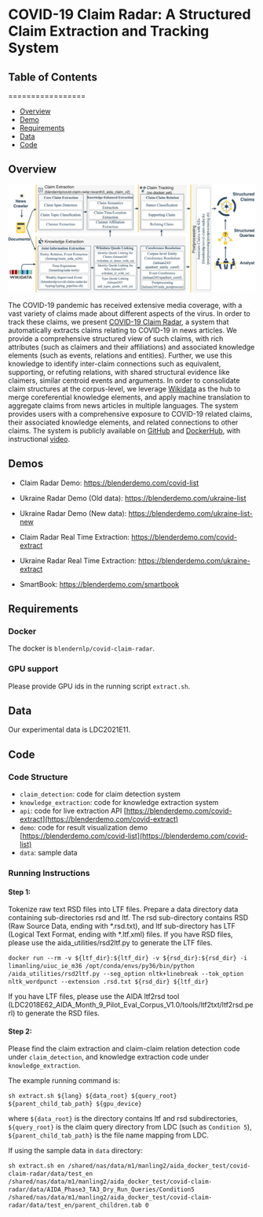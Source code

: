 # COVID-19 Claim Radar: A Structured Claim Extraction and Tracking System

## Table of Contents
=================
  * [Overview](#overview)
  * [Demo](#demos)
  * [Requirements](#requirements)
  * [Data](#data)
  * [Code](#code)

## Overview

<p align="center">
  <img src="overview.png" alt="Photo" style="width="100%;"/>
</p>

The COVID-19 pandemic has received extensive media coverage, with a vast variety of claims made about different aspects of the virus. In order to track these claims,  we present [COVID-19 Claim Radar](https://blenderdemo.com/covid-list), a system that automatically extracts claims relating to COVID-19 in news articles.
We provide a comprehensive structured view of such claims, with rich attributes (such as claimers and their affiliations) and associated knowledge elements (such as events, relations and entities). 
Further, we use this knowledge to identify inter-claim connections such as equivalent, supporting, or refuting relations, with shared structural evidence like  claimers, similar centroid events and arguments. 
In order to consolidate claim structures at the corpus-level, we leverage [Wikidata](https://www.wikidata.org) as the hub to merge coreferential knowledge elements, and apply machine translation to aggregate claims from news articles in multiple languages. The system provides users with a comprehensive exposure to COVID-19 related claims, their associated knowledge elements, and related connections to other claims. 
The system is publicly available on [GitHub](https://github.com/uiucnlp/covid-claim-radar) and [DockerHub](https://hub.docker.com/repository/docker/blendernlp/covid-claim-radar), with instructional [video](http://blender.cs.illinois.edu/aida/covid_claim_radar.mp4).

## Demos

- Claim Radar Demo: https://blenderdemo.com/covid-list
- Ukraine Radar Demo (Old data): https://blenderdemo.com/ukraine-list
- Ukraine Radar Demo (New data): https://blenderdemo.com/ukraine-list-new

- Claim Radar Real Time Extraction: https://blenderdemo.com/covid-extract
- Ukraine Radar Real Time Extraction: https://blenderdemo.com/ukraine-extract

- SmartBook: https://blenderdemo.com/smartbook


## Requirements

### Docker
The docker is `blendernlp/covid-claim-radar`. 

### GPU support
Please provide GPU ids in the running script `extract.sh`.

## Data

Our experimental data is LDC2021E11. 

## Code

### Code Structure

- `claim_detection`: code for claim detection system
- `knowledge_extraction`: code for knowledge extraction system
- `api`: code for live extraction API [https://blenderdemo.com/covid-extract](https://blenderdemo.com/covid-extract)
- `demo`: code for result visualization demo [https://blenderdemo.com/covid-list](https://blenderdemo.com/covid-list)
- `data`: sample data

### Running Instructions

#### Step 1:
Tokenize raw text RSD files into LTF files. 
Prepare a data directory data containing sub-directories rsd and ltf. The rsd sub-directory contains RSD (Raw Source Data, ending with *.rsd.txt), and ltf sub-directory has LTF (Logical Text Format, ending with *.ltf.xml) files.
If you have RSD files, please use the aida_utilities/rsd2ltf.py to generate the LTF files.
```
docker run --rm -v ${ltf_dir}:${ltf_dir} -v ${rsd_dir}:${rsd_dir} -i limanling/uiuc_ie_m36 /opt/conda/envs/py36/bin/python /aida_utilities/rsd2ltf.py --seg_option nltk+linebreak --tok_option nltk_wordpunct --extension .rsd.txt ${rsd_dir} ${ltf_dir}
```
If you have LTF files, please use the AIDA ltf2rsd tool (LDC2018E62_AIDA_Month_9_Pilot_Eval_Corpus_V1.0/tools/ltf2txt/ltf2rsd.perl) to generate the RSD files.

#### Step 2:
Please find the claim extraction and claim-claim relation detection code under `claim_detection`, and knowledge extraction code under `knowledge_extraction`. 

The example running command is:
```
sh extract.sh ${lang} ${data_root} ${query_root} ${parent_child_tab_path} ${gpu_device}
```
where `${data_root}` is the directory contains ltf and rsd subdirectories, `${query_root}` is the claim query directory from LDC (such as `Condition 5`), `${parent_child_tab_path}` is the file name mapping from LDC.

If using the sample data in `data` directory: 
```
sh extract.sh en /shared/nas/data/m1/manling2/aida_docker_test/covid-claim-radar/data/test_en /shared/nas/data/m1/manling2/aida_docker_test/covid-claim-radar/data/AIDA_Phase3_TA3_Dry_Run_Queries/Condition5 /shared/nas/data/m1/manling2/aida_docker_test/covid-claim-radar/data/test_en/parent_children.tab 0
```

